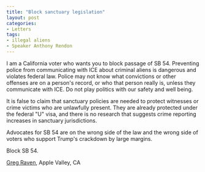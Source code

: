 ```yaml
---
title: "Block sanctuary legislation"
layout: post
categories:
- Letters
tags:
- illegal aliens
- Speaker Anthony Rendon
---
```


I am a California voter who wants you to block passage of SB 54. Preventing police from communicating with ICE about criminal aliens is dangerous and violates federal law. Police may not know what convictions or other offenses are on a person's record, or who that person really is, unless they communicate with ICE. Do not play politics with our safety and well being.

It is false to claim that sanctuary policies are needed to protect witnesses or crime victims who are unlawfully present. They are already protected under the federal "U" visa, and there is no research that suggests crime reporting increases in sanctuary jurisdictions.

Advocates for SB 54 are on the wrong side of the law and the wrong side of voters who support Trump's crackdown by large margins.

Block SB 54.

[Greg Raven](https://www.gregraven.org), Apple Valley, CA